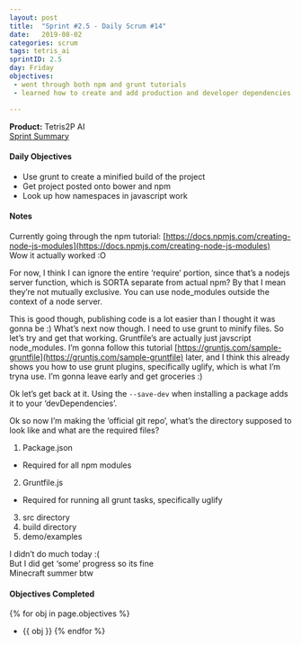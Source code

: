 ```yaml
---
layout: post
title:  "Sprint #2.5 - Daily Scrum #14"
date:   2019-08-02
categories: scrum
tags: tetris_ai
sprintID: 2.5
day: Friday
objectives:
 - went through both npm and grunt tutorials
 - learned how to create and add production and developer dependencies to a node package

---
```



<b>Product:</b> Tetris2P AI  
[Sprint Summary](/blog/projects/tetris-ai-sprint-2-5)

#### Daily Objectives

* Use grunt to create a minified build of the project
* Get project posted onto bower and npm
* Look up how namespaces in javascript work


#### Notes

Currently going through the npm tutorial: [https://docs.npmjs.com/creating-node-js-modules](https://docs.npmjs.com/creating-node-js-modules)  
Wow it actually worked :O

For now, I think I can ignore the entire ‘require’ portion, since that’s a nodejs server function, which is SORTA separate from actual npm?  By that I mean they’re not mutually exclusive.  You can use node_modules outside the context of a node server.

This is good though, publishing code is a lot easier than I thought it was gonna be :) What’s next now though.  I need to use grunt to minify files.  So let’s try and get that working.  Gruntfile’s are actually just javscript node_modules.  I’m gonna follow this tutorial [https://gruntjs.com/sample-gruntfile](https://gruntjs.com/sample-gruntfile) later, and I think this already shows you how to use grunt plugins, specifically uglify, which is what I’m tryna use.  I’m gonna leave early and get groceries :)

Ok let’s get back at it.  Using the `--save-dev` when installing a package adds it to your ‘devDependencies’.

Ok so now I’m making the ‘official git repo’, what’s the directory supposed to look like and what are the required files?

1. Package.json
* Required for all npm modules
2. Gruntfile.js
* Required for running all grunt tasks, specifically uglify
3. src directory
4. build directory
5. demo/examples

I didn’t do much today :(  
But I did get ‘some’ progress so its fine  
Minecraft summer btw


#### Objectives Completed

{% for obj in page.objectives %}
* {{ obj }}
{% endfor %}